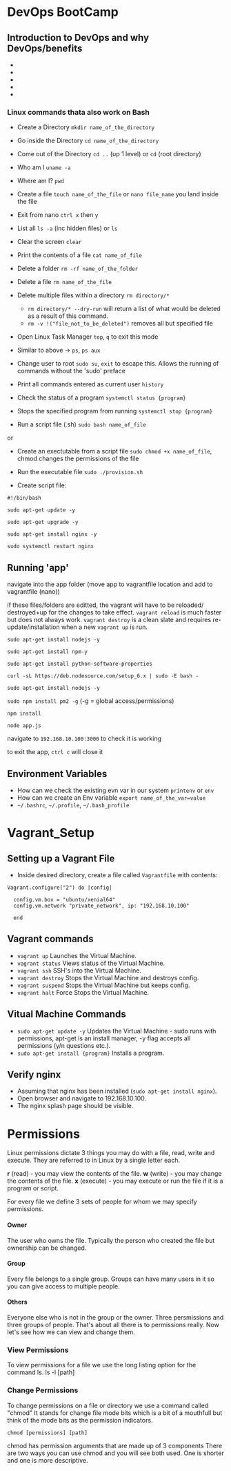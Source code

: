 # DevOps BootCamp

## Introduction to DevOps and why DevOps/benefits

-
-
-
-
-

### Linux commands thata also work on Bash
- Create a Directory `mkdir name_of_the_directory`
- Go inside the Directory `cd name_of_the_directory`
- Come out of the Directory `cd ..` (up 1 level) or `cd` (root directory)
- Who am I `uname -a`
- Where am I? `pwd`
- Create a file `touch name_of_the_file` or `nano file_name` you land inside the file
- Exit from nano `ctrl x` then `y`
- List all `ls -a` (inc hidden files) or `ls`
- Clear the screen `clear`
- Print the contents of a file `cat name_of_file`

- Delete a folder `rm -rf name_of_the_folder`
- Delete a file `rm name_of_the_file`
- Delete multiple files within a directory `rm directory/*`
	- `rm directory/* --dry-run` will return a list of what would be deleted as a result of this command.
	- `rm -v !("file_not_to_be_deleted")` removes all but specified file

- Open Linux Task Manager `top`, `q` to exit this mode
- Similar to above -> `ps`, `ps aux`
- Change user to root `sudo su`, `exit` to escape this. Allows the running of commands without the 'sudo' preface
- Print all commands entered as current user `history`
- Check the status of a program `systemctl status {program}`
- Stops the specified program from running `systemctl stop {program}`

- Run a script file (.sh) `sudo bash name_of_file`

or

- Create an exectutable from a script file `sudo chmod +x name_of_file`, chmod changes the permissions of the file
- Run the executable file `sudo ./provision.sh`



- Create script file:

```
#!/bin/bash

sudo apt-get update -y

sudo apt-get upgrade -y

sudo apt-get install nginx -y

sudo systemctl restart nginx
```

## Running 'app'

navigate into the app folder (move app to vagrantfile location and add to vagrantfile (nano))

if these files/folders are editted, the vagrant will have to be reloaded/ destroyed+up for the changes to take effect. `vagrant reload` is much faster but does not always work. `vagrant destroy` is a clean slate and requires re-update/installation when a new `vagrant up` is run.

`sudo apt-get install nodejs -y`

`sudo apt-get install npm-y`

`sudo apt-get install python-software-properties`

`curl -sL https://deb.nodesource.com/setup_6.x | sudo -E bash -`

`sudo apt-get install nodejs -y`

`sudo npm install pm2 -g` (-g = global access/permissions)

`npm install`

`node app.js`

navigate to `192.168.10.100:3000` to check it is working

to exit the app, `ctrl c` will close it

## Environment Variables

 - How can we check the existing evn var in our system `printenv` or `env`
 - How can we create an Env variable `export name_of_the_var=value`
 - `~/.bashrc`, `~/.profile`, `~/.bash_profile`


# Vagrant_Setup

## Setting up a Vagrant File
- Inside desired directory, create a file called `Vagrantfile` with contents:

```
Vagrant.configure("2") do |config|

  config.vm.box = "ubuntu/xenial64" 
  config.vm.network "private_network", ip: "192.168.10.100"
  
  end
```

## Vagrant commands
- `vagrant up` Launches the Virtual Machine.
- `vagrant status` Views status of the Virtual Machine.
- `vagrant ssh` SSH's into the Virtual Machine.
- `vagrant destroy` Stops the Virtual Machine and destroys config.
- `vagrant suspend` Stops the Virtual Machine but keeps config.
- `vagrant halt` Force Stops the Virtual Machine.

## Vitual Machine Commands
- `sudo apt-get update -y`  Updates the Virtual Machine - sudo runs with permissions, apt-get is an install manager, -y flag accepts all permissions (y/n questions etc.).
- `sudo apt-get install {program}` Installs a program.

## Verify nginx
- Assuming that nginx has been installed (`sudo apt-get install nginx`).
- Open browser and navigate to 192.168.10.100.
- The nginx splash page should be visible.

# Permissions

Linux permissions dictate 3 things you may do with a file, read, write and execute. They are referred to in Linux by a single letter each.

__r__ (read) - you may view the contents of the file.
__w__ (write) - you may change the contents of the file.
__x__ (execute) - you may execute or run the file if it is a program or script.

For every file we define 3 sets of people for whom we may specify permissions.

#### Owner

The user who owns the file. Typically the person who created the file but ownership can be changed.

#### Group

Every file belongs to a single group. Groups can have many users in it so you can give access to multiple people.

#### Others

Everyone else who is not in the group or the owner.
Three persmissions and three groups of people. That's about all there is to permissions really. Now let's see how we can view and change them.



### View Permissions

To view permissions for a file we use the long listing option for the command ls.
ls -l [path]

### Change Permissions

To change permissions on a file or directory we use a command called "chmod" It stands for change file mode bits which is a bit of a mouthfull but think of the mode bits as the permission indicators.

```
chmod [permissions] [path]
```

chmod has permission arguments that are made up of 3 components
There are two ways you can use chmod and you will see both used. One is shorter and one is more descriptive.
